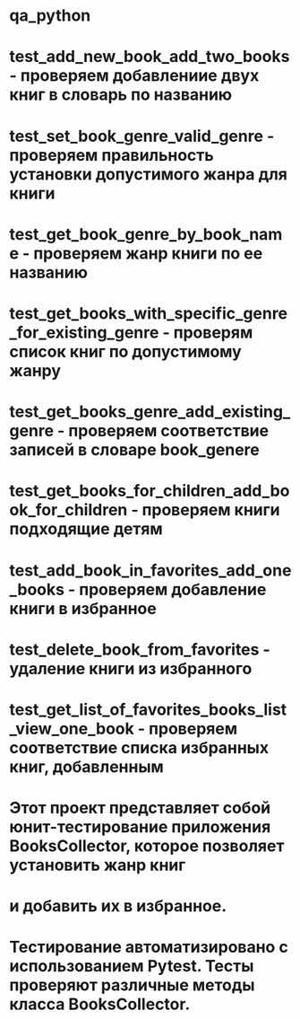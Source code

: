 # qa_python
# test_add_new_book_add_two_books - проверяем добавлениие двух книг в словарь по названию
# test_set_book_genre_valid_genre - проверяем правильность установки допустимого жанра для книги
# test_get_book_genre_by_book_name - проверяем жанр книги по ее названию
# test_get_books_with_specific_genre_for_existing_genre - проверям список книг по допустимому жанру
# test_get_books_genre_add_existing_genre - проверяем соответствие записей в словаре book_genere
# test_get_books_for_children_add_book_for_children - проверяем книги подходящие детям
# test_add_book_in_favorites_add_one_books - проверяем добавление книги в избранное
# test_delete_book_from_favorites - удаление книги из избранного
# test_get_list_of_favorites_books_list_view_one_book - проверяем соответствие списка избранных книг, добавленным
# Этот проект представляет собой юнит-тестирование  приложения BooksCollector, которое позволяет установить жанр книг
# и добавить их в избранное.
# Тестирование автоматизировано с использованием Pytest. Тесты проверяют различные методы класса BooksCollector.
